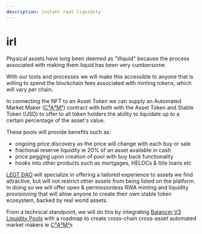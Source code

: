 ```yaml
---
description: instant real liquidity
---
```


# irl

Physical assets have long been deemed as "illiquid" because the process associated with making them liquid has been very cumbersome. &#x20;

With our tools and processes we will make this accessible to anyone that is willing to spend the blockchain fees associated with minting tokens, which will vary per chain.

In connecting the NFT to an Asset Token we can supply an Automated Market Maker ([C³A²M²](c-a-m-lp.md)) contract with both with the Asset Token and Stable Token (USD) to offer to all token holders the ability to liquidate up to a certain percentage of the asset's value.

These pools will provide benefits such as:

* ongoing price discovery as the price will change with each buy or sale&#x20;
* fractional reserve liquidity ie 20% of an asset available in cash
* price pegging upon creation of pool with buy back functionality
* hooks into other products such as mortgages, HELOCs & title loans etc

[L£GT ĐAO](../dao.md) will specialize in offering a tailored experience to assets we find attractive, but will not restrict other assets from being listed on the platform.  In doing so we will offer open & permissionless RWA minting and liquidity provisioning that will allow anyone to create their own stable token ecosystem, backed by real world assets.&#x20;

From a technical standpoint, we will do this by integrating [Balancer V3 Liquidity Pools](c-a-m-lp.md) with a roadmap to create cross-chain cross-asset automated market makers ie [C³A²M²](c-a-m-lp.md)s

